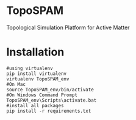 # TopoSPAM
Topological Simulation Platform for Active Matter

# Installation

```
#using virtualenv 
pip install virtualenv
virtualenv TopoSPAM_env
#On Mac
source TopoSPAM_env/bin/activate
#On Windows Command Prompt
TopoSPAM_env\Scripts\activate.bat
#install all packages
pip install -r requirements.txt
```